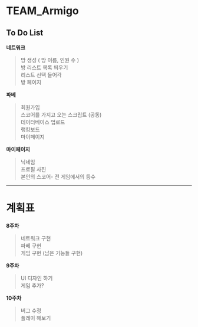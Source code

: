 # TEAM_Armigo

To Do List
--------------

**네트워크**
>방 생성 ( 방 이름, 인원 수 )<br>
>방 리스트 목록 띄우기<br>
>리스트 선택 들어각<br>
>방 페이지<br>

**파베**
>회원가입 <br>
>스코어를 가지고 오는 스크립트 (공동)<br>
>데이터베이스 업로드 <br>
>랭킹보드<br>
>마이페이지 <br>

**마이페이지**
>닉네임<br>
>프로필 사진<br>
>본인의 스코어- 전 게임에서의 등수<br>


-----------------------

# 계획표

**8주차**
>네트워크 구현<br>
>파베 구현<br>
>게임 구현 (남은 기능들 구현)<br>

**9주차**
>UI 디자인 하기<br>
>게임 추가?<br>

**10주차**
>버그 수정<br>
>플레이 해보기<br>
>




